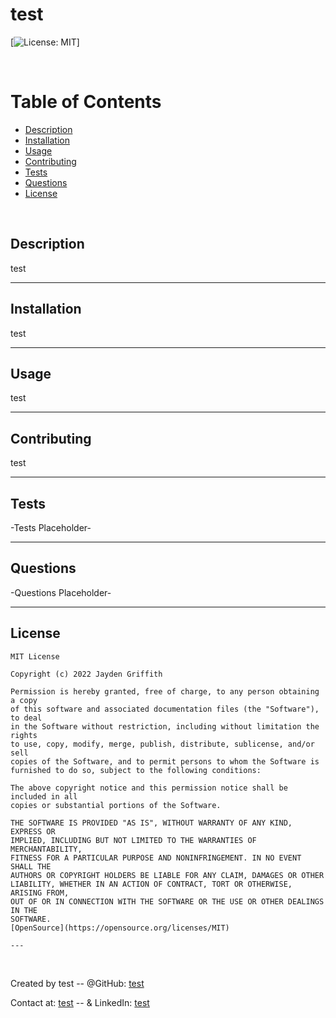 # test

[![License: MIT](https://img.shields.io/badge/License-MIT-yellow.svg)]

<br/>

# Table of Contents

* [Description](#description)
* [Installation](#installation)
* [Usage](#usage)
* [Contributing](#contributing)
* [Tests](#tests)
* [Questions](#questions)
* [License](#license)

<br/>

## Description

test

---
## Installation

test

---
## Usage

test

---
## Contributing

test

---
## Tests

-Tests Placeholder-

---
## Questions

-Questions Placeholder-

---
## License
    
    MIT License

    Copyright (c) 2022 Jayden Griffith
    
    Permission is hereby granted, free of charge, to any person obtaining a copy
    of this software and associated documentation files (the "Software"), to deal
    in the Software without restriction, including without limitation the rights
    to use, copy, modify, merge, publish, distribute, sublicense, and/or sell
    copies of the Software, and to permit persons to whom the Software is
    furnished to do so, subject to the following conditions:
    
    The above copyright notice and this permission notice shall be included in all
    copies or substantial portions of the Software.
    
    THE SOFTWARE IS PROVIDED "AS IS", WITHOUT WARRANTY OF ANY KIND, EXPRESS OR
    IMPLIED, INCLUDING BUT NOT LIMITED TO THE WARRANTIES OF MERCHANTABILITY,
    FITNESS FOR A PARTICULAR PURPOSE AND NONINFRINGEMENT. IN NO EVENT SHALL THE
    AUTHORS OR COPYRIGHT HOLDERS BE LIABLE FOR ANY CLAIM, DAMAGES OR OTHER
    LIABILITY, WHETHER IN AN ACTION OF CONTRACT, TORT OR OTHERWISE, ARISING FROM,
    OUT OF OR IN CONNECTION WITH THE SOFTWARE OR THE USE OR OTHER DEALINGS IN THE
    SOFTWARE.
    [OpenSource](https://opensource.org/licenses/MIT)
    
    ---
<br/>

Created by test -- @GitHub: [test](test)

Contact at: [test](mailto:test) -- & LinkedIn: [test](test)